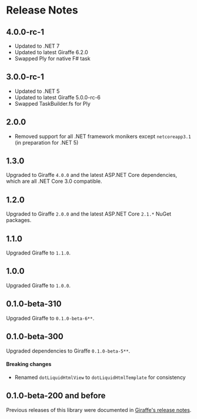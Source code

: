 Release Notes
=============

## 4.0.0-rc-1

- Updated to .NET 7
- Updated to latest Giraffe 6.2.0
- Swapped Ply for native F# task

## 3.0.0-rc-1

- Updated to .NET 5
- Updated to latest Giraffe 5.0.0-rc-6
- Swapped TaskBuilder.fs for Ply

## 2.0.0

- Removed support for all .NET framework monikers except `netcoreapp3.1` (in preparation for .NET 5)

## 1.3.0

Upgraded to Giraffe `4.0.0` and the latest ASP.NET Core dependencies, which are all .NET Core 3.0 compatible.

## 1.2.0

Upgraded to Giraffe `2.0.0` and the latest ASP.NET Core `2.1.*` NuGet packages.

## 1.1.0

Upgraded Giraffe to `1.1.0`.

## 1.0.0

Upgraded Giraffe to `1.0.0`.

## 0.1.0-beta-310

Upgraded Giraffe to `0.1.0-beta-6**`.

## 0.1.0-beta-300

Upgraded dependencies to Giraffe `0.1.0-beta-5**`.

#### Breaking changes

- Renamed `dotLiquidHtmlView` to `dotLiquidHtmlTemplate` for consistency

## 0.1.0-beta-200 and before

Previous releases of this library were documented in [Giraffe's release notes](https://github.com/giraffe-fsharp/Giraffe/blob/master/RELEASE_NOTES.md).